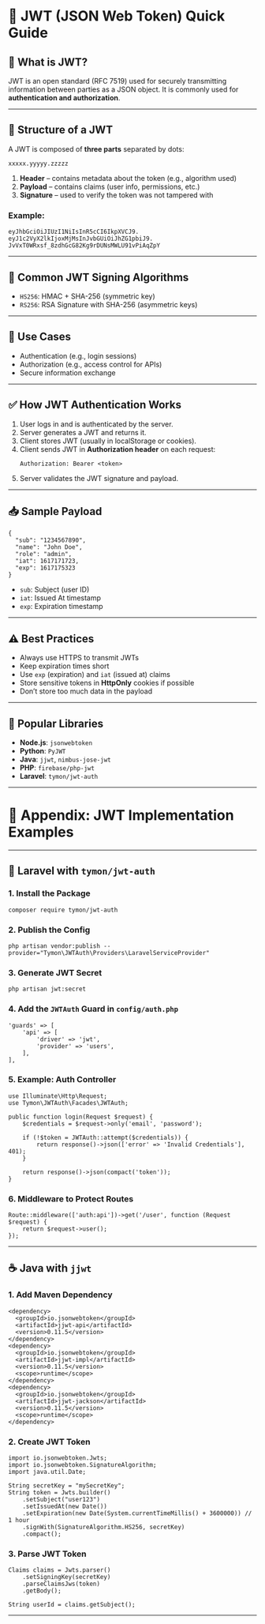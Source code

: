 # 🔐 JWT (JSON Web Token) Quick Guide

## 📌 What is JWT?
JWT is an open standard (RFC 7519) used for securely transmitting information between parties as a JSON object. It is commonly used for **authentication and authorization**.

---

## 🧱 Structure of a JWT

A JWT is composed of **three parts** separated by dots:

```
xxxxx.yyyyy.zzzzz
```

1. **Header** – contains metadata about the token (e.g., algorithm used)
2. **Payload** – contains claims (user info, permissions, etc.)
3. **Signature** – used to verify the token was not tampered with

### Example:

```
eyJhbGciOiJIUzI1NiIsInR5cCI6IkpXVCJ9. 
eyJ1c2VyX2lkIjoxMjMsInJvbGUiOiJhZG1pbiJ9. 
JvVxT0WRxsf_8zdhGcG82Kg9rDUNsMWLU91vPiAqZpY
```

---

## 🔐 Common JWT Signing Algorithms

- `HS256`: HMAC + SHA-256 (symmetric key)
- `RS256`: RSA Signature with SHA-256 (asymmetric keys)

---

## 🛂 Use Cases

- Authentication (e.g., login sessions)
- Authorization (e.g., access control for APIs)
- Secure information exchange

---

## ✅ How JWT Authentication Works

1. User logs in and is authenticated by the server.
2. Server generates a JWT and returns it.
3. Client stores JWT (usually in localStorage or cookies).
4. Client sends JWT in **Authorization header** on each request:
   ```
   Authorization: Bearer <token>
   ```
5. Server validates the JWT signature and payload.

---

## 📥 Sample Payload

```
{
  "sub": "1234567890",
  "name": "John Doe",
  "role": "admin",
  "iat": 1617171723,
  "exp": 1617175323
}
```

- `sub`: Subject (user ID)
- `iat`: Issued At timestamp
- `exp`: Expiration timestamp

---

## ⚠️ Best Practices

- Always use HTTPS to transmit JWTs
- Keep expiration times short
- Use `exp` (expiration) and `iat` (issued at) claims
- Store sensitive tokens in **HttpOnly** cookies if possible
- Don’t store too much data in the payload

---

## 🧰 Popular Libraries

- **Node.js**: `jsonwebtoken`
- **Python**: `PyJWT`
- **Java**: `jjwt`, `nimbus-jose-jwt`
- **PHP**: `firebase/php-jwt`
- **Laravel**: `tymon/jwt-auth`

---

# 📎 Appendix: JWT Implementation Examples

---

## 🐘 Laravel with `tymon/jwt-auth`

### 1. Install the Package

```
composer require tymon/jwt-auth
```

### 2. Publish the Config

```
php artisan vendor:publish --provider="Tymon\JWTAuth\Providers\LaravelServiceProvider"
```

### 3. Generate JWT Secret

```
php artisan jwt:secret
```

### 4. Add the `JWTAuth` Guard in `config/auth.php`

```
'guards' => [
    'api' => [
        'driver' => 'jwt',
        'provider' => 'users',
    ],
],
```

### 5. Example: Auth Controller

```
use Illuminate\Http\Request;
use Tymon\JWTAuth\Facades\JWTAuth;

public function login(Request $request) {
    $credentials = $request->only('email', 'password');

    if (!$token = JWTAuth::attempt($credentials)) {
        return response()->json(['error' => 'Invalid Credentials'], 401);
    }

    return response()->json(compact('token'));
}
```

### 6. Middleware to Protect Routes

```
Route::middleware(['auth:api'])->get('/user', function (Request $request) {
    return $request->user();
});
```

---

## ☕ Java with `jjwt`

### 1. Add Maven Dependency

```
<dependency>
  <groupId>io.jsonwebtoken</groupId>
  <artifactId>jjwt-api</artifactId>
  <version>0.11.5</version>
</dependency>
<dependency>
  <groupId>io.jsonwebtoken</groupId>
  <artifactId>jjwt-impl</artifactId>
  <version>0.11.5</version>
  <scope>runtime</scope>
</dependency>
<dependency>
  <groupId>io.jsonwebtoken</groupId>
  <artifactId>jjwt-jackson</artifactId>
  <version>0.11.5</version>
  <scope>runtime</scope>
</dependency>
```

### 2. Create JWT Token

```
import io.jsonwebtoken.Jwts;
import io.jsonwebtoken.SignatureAlgorithm;
import java.util.Date;

String secretKey = "mySecretKey";
String token = Jwts.builder()
    .setSubject("user123")
    .setIssuedAt(new Date())
    .setExpiration(new Date(System.currentTimeMillis() + 3600000)) // 1 hour
    .signWith(SignatureAlgorithm.HS256, secretKey)
    .compact();
```

### 3. Parse JWT Token

```
Claims claims = Jwts.parser()
    .setSigningKey(secretKey)
    .parseClaimsJws(token)
    .getBody();

String userId = claims.getSubject();
```

---
